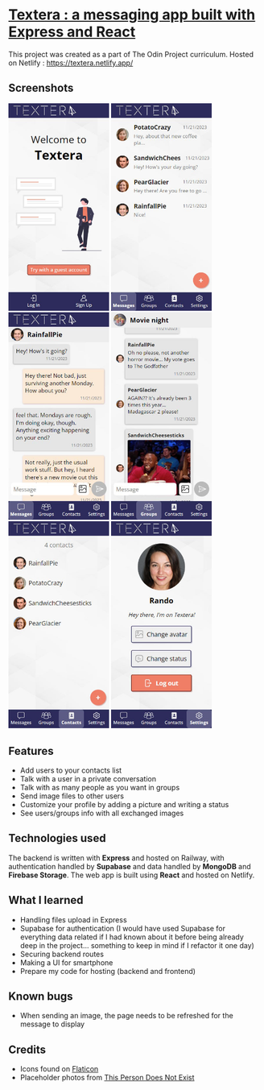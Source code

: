 # [Textera : a messaging app built with Express and React](https://textera.netlify.app/)

This project was created as a part of The Odin Project curriculum.
Hosted on Netlify : https://textera.netlify.app/

## Screenshots
<img src="./screenshots/homepage.jpg" alt="Homepage" width="200">
<img src="./screenshots/conv_list.jpg" alt="Conversations list" width="200">
<img src="./screenshots/conv.jpg" alt="Conversation" width="200">
<img src="./screenshots/group.jpg" alt="Group" width="200">
<img src="./screenshots/contacts.jpg" alt="Contacts" width="200">
<img src="./screenshots/settings.jpg" alt="Settings" width="200">

## Features
- Add users to your contacts list
- Talk with a user in a private conversation
- Talk with as many people as you want in groups
- Send image files to other users
- Customize your profile by adding a picture and writing a status
- See users/groups info with all exchanged images

## Technologies used
The backend is written with **Express** and hosted on Railway, with authentication handled by **Supabase** and data handled by **MongoDB** and **Firebase Storage**.
The web app is built using **React** and hosted on Netlify.

## What I learned
- Handling files upload in Express
- Supabase for authentication (I would have used Supabase for everything data related if I had known about it before being already deep in the project... something to keep in mind if I refactor it one day)
- Securing backend routes
- Making a UI for smartphone
- Prepare my code for hosting (backend and frontend)

## Known bugs
- When sending an image, the page needs to be refreshed for the message to display

## Credits
- Icons found on [Flaticon](https://www.flaticon.com/)
- Placeholder photos from [This Person Does Not Exist](https://this-person-does-not-exist.com/en)
